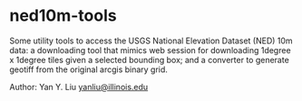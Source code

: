 # ned10m-tools
Some utility tools to access the USGS National Elevation Dataset (NED) 10m data: a downloading tool that mimics web session for downloading 1degree x 1degree tiles given a selected bounding box; and a converter to generate geotiff from the original arcgis binary grid.

Author: Yan Y. Liu <yanliu@illinois.edu>
